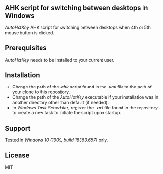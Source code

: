 ## AHK script for switching between desktops in Windows

*AutoHotKey* AHK script for switching between desktops when 4th or 5th mouse
button is clicked.

## Prerequisites

*AutoHotKey* needs to be installed to your current user.

## Installation

- Change the path of the *.ahk* script found in the *.xml* file to the path of
your clone to this repository.
- Change the path of the *AutoHotKey* executable if your installation was
in another directory other than default (if needed).
- In *Windows Task Scheduler*, register the *.xml* file found in the repository
to create a new task to initiate the script upon startup.

## Support

Tested in *Windows 10 (1909, build 18363.657)* only.

## License

MIT
